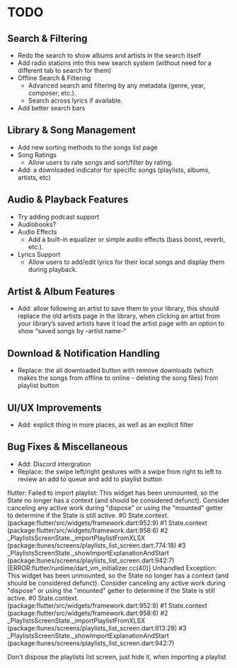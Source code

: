 # TODO

## Search & Filtering
- Redo the search to show albums and artists in the search itself
- Add radio stations into this new search system (without need for a different tab to search for them)
- Offline Search & Filtering
  - Advanced search and filtering by any metadata (genre, year, composer, etc.).
  - Search across lyrics if available.
- Add better search bars

## Library & Song Management
- Add new sorting methods to the songs list page
- Song Ratings
  - Allow users to rate songs and sort/filter by rating.
- Add: a downloaded indicator for specific songs (playlists, albums, artists, etc)

## Audio & Playback Features
- Try adding podcast support
- Audiobooks?
- Audio Effects
  - Add a built-in equalizer or simple audio effects (bass boost, reverb, etc.).
- Lyrics Support
  - Allow users to add/edit lyrics for their local songs and display them during playback.

## Artist & Album Features
- Add: allow following an artist to save them to your library, this should replace the old artists page in the library, when clicking an artist from your library’s saved artists have it load the artist page with an option to show “saved songs by -artist name-“

## Download & Notification Handling
- Replace: the all downloaded button with remove downloads (which makes the songs from offline to online - deleting the song files) from playlist button

## UI/UX Improvements
- Add: explicit thing in more places, as well as an explicit filter 

## Bug Fixes & Miscellaneous
- Add: Discord intergration
- Replace: the swipe left/right gestures with a swipe from right to left to review an add to queue and add to playlist button

flutter: Failed to import playlist: This widget has been unmounted, so the State no longer has a context (and should be considered defunct).
Consider canceling any active work during "dispose" or using the "mounted" getter to determine if the State is still active.
#0      State.context.<anonymous closure> (package:flutter/src/widgets/framework.dart:952:9)
#1      State.context (package:flutter/src/widgets/framework.dart:958:6)
#2      _PlaylistsScreenState._importPlaylistFromXLSX (package:ltunes/screens/playlists_list_screen.dart:774:18)
<asynchronous suspension>
#3      _PlaylistsScreenState._showImportExplanationAndStart (package:ltunes/screens/playlists_list_screen.dart:942:7)
<asynchronous suspension>
[ERROR:flutter/runtime/dart_vm_initializer.cc(40)] Unhandled Exception: This widget has been unmounted, so the State no longer has a context (and should be considered defunct).
Consider canceling any active work during "dispose" or using the "mounted" getter to determine if the State is still active.
#0      State.context.<anonymous closure> (package:flutter/src/widgets/framework.dart:952:9)
#1      State.context (package:flutter/src/widgets/framework.dart:958:6)
#2      _PlaylistsScreenState._importPlaylistFromXLSX (package:ltunes/screens/playlists_list_screen.dart:813:28)
<asynchronous suspension>
#3      _PlaylistsScreenState._showImportExplanationAndStart (package:ltunes/screens/playlists_list_screen.dart:942:7)
<asynchronous suspension>

Don't dispose the playlists list screen, just hide it, when importing a playlist